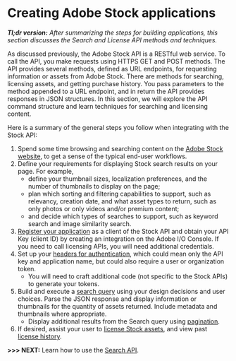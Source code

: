 

# Creating Adobe Stock applications

_**Tl;dr version:** After summarizing the steps for building applications, this section discusses the Search and License API methods and techniques._

As discussed previously, the Adobe Stock API is a RESTful web service. To call the API, you make requests using HTTPS GET and POST methods. The API provides several methods, defined as URL endpoints, for requesting information or assets from Adobe Stock. There are methods for searching, licensing assets, and getting purchase history. You pass parameters to the method appended to a URL endpoint, and in return the API provides responses in JSON structures. In this section, we will explore the API command structure and learn techniques for searching and licensing content.

Here is a summary of the general steps you follow when integrating with the Stock API:



1.  Spend some time browsing and searching content on the [Adobe Stock website](https://stock.adobe.com/), to get a sense of the typical end-user workflows.
1.  Define your requirements for displaying Stock search results on your page. For example, 
    *   define your thumbnail sizes, localization preferences, and the number of thumbnails to display on the page;
    *   plan which sorting and filtering capabilities to support, such as relevancy, creation date, and what asset types to return, such as only photos or only videos and/or premium content;
    *   and decide which types of searches to support, such as keyword search and image similarity search.
1.  [Register your application](getting-started/02-register-app.md) as a client of the Stock API and obtain your API Key (client ID) by creating an integration on the Adobe I/O Console. If you need to call licensing APIs, you will need additional credentials.
1.  Set up your [headers for authentication](getting-started/03-api-authentication.md), which could mean only the API key and application name, but could also require a user or organization token.
    *   You will need to craft additional code (not specific to the Stock APIs) to generate your tokens.
1.  Build and execute a [search query](apps/05-search-for-assets.md) using your design decisions and user choices. Parse the JSON response and display information or thumbnails for the quantity of assets returned. Include metadata and thumbnails where appropriate.
    *   Display additional results from the Search query using [pagination](apps/05-search-for-assets.md?#paginating-results).  
1.  If desired, assist your user to [license Stock assets](apps/06-licensing-assets.md), and view past [license history](apps/06-licensing-assets.md?#getting-a-license-history).

__>>> NEXT:__ Learn how to use the [Search API](apps/05-search-for-assets.md).
